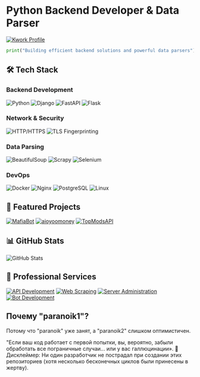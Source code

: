 # Python Backend Developer & Data Parser

[![Kwork Profile](https://img.shields.io/badge/Kwork-Profile-orange?style=for-the-badge&logo=kwork)](https://kwork.ru/user/vpetr6594)

```python
print("Building efficient backend solutions and powerful data parsers")
```

## 🛠 Tech Stack

### Backend Development
![Python](https://img.shields.io/badge/Python-3776AB?style=for-the-badge&logo=python&logoColor=white)
![Django](https://img.shields.io/badge/Django-092E20?style=for-the-badge&logo=django&logoColor=white)
![FastAPI](https://img.shields.io/badge/FastAPI-009688?style=for-the-badge&logo=fastapi&logoColor=white)
![Flask](https://img.shields.io/badge/Flask-000000?style=for-the-badge&logo=flask&logoColor=white)

### Network & Security
![HTTP/HTTPS](https://img.shields.io/badge/HTTP/HTTPS-Expert-9cf)
![TLS Fingerprinting](https://img.shields.io/badge/TLS_Fingerprinting-Advanced-blueviolet)

### Data Parsing
![BeautifulSoup](https://img.shields.io/badge/Beautiful_Soup-4.0-green)
![Scrapy](https://img.shields.io/badge/Scrapy-1.8.0-orange)
![Selenium](https://img.shields.io/badge/Selenium-43B02A?style=for-the-badge&logo=selenium&logoColor=white)

### DevOps
![Docker](https://img.shields.io/badge/Docker-2496ED?style=for-the-badge&logo=docker&logoColor=white)
![Nginx](https://img.shields.io/badge/Nginx-009639?style=for-the-badge&logo=nginx&logoColor=white)
![PostgreSQL](https://img.shields.io/badge/PostgreSQL-4169E1?style=for-the-badge&logo=postgresql&logoColor=white)
![Linux](https://img.shields.io/badge/Linux-FCC624?style=for-the-badge&logo=linux&logoColor=black)

## 🚀 Featured Projects

[![MafiaBot](https://img.shields.io/badge/MafiaBot-Discord_Game_Bot-blue)](https://github.com/paranoik1/MafiaBot)
[![aioyoomoney](https://img.shields.io/badge/aioyoomoney-Async_API-yellow)](https://github.com/paranoik1/aioyoomoney-api)
[![TopModsAPI](https://img.shields.io/badge/TopModsAPI-Game_Mods_Parser-green)](https://github.com/paranoik1/TopModsAPI)

## 📊 GitHub Stats

![GitHub Stats](https://github-readme-stats.vercel.app/api?username=paranoik1&show_icons=true&theme=default)

## 💼 Professional Services

[![API Development](https://img.shields.io/badge/-API_Development-9cf)](https://kwork.ru/user/vpetr6594)
[![Web Scraping](https://img.shields.io/badge/-Web_Scraping-brightgreen)](https://kwork.ru/user/vpetr6594)
[![Server Administration](https://img.shields.io/badge/-Server_Admin-important)](https://kwork.ru/user/vpetr6594)
[![Bot Development](https://img.shields.io/badge/-Bot_Development-blueviolet)](https://kwork.ru/user/vpetr6594)

## Почему "paranoik1"?

Потому что "paranoik" уже занят, а "paranoik2" слишком оптимистичен.

"Если ваш код работает с первой попытки, вы, вероятно, забыли обработать все пограничные случаи... или у вас галлюцинации». 🦄 
Дисклеймер: Ни один разработчик не пострадал при создании этих репозиториев (хотя несколько бесконечных циклов были принесены в жертву).
